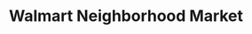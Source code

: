 ---
title: "Walmart Neighborhood Market"
url: /owasso/walmart-neighborhood-market/
shop: supermarket
---